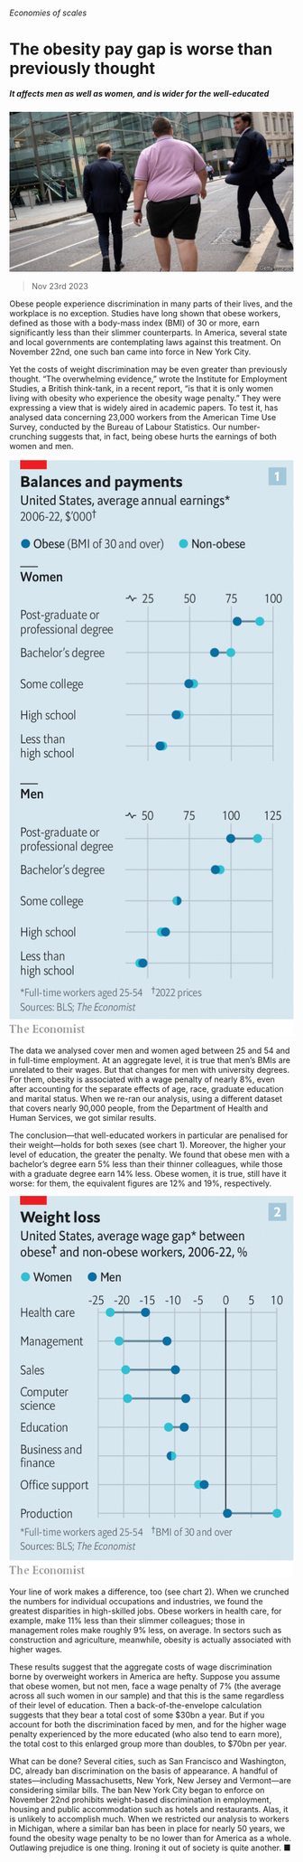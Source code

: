###### Economies of scales

# The obesity pay gap is worse than previously thought 

##### It affects men as well as women, and is wider for the well-educated 

![image](images/20231125_FNP504.jpg) 

> Nov 23rd 2023 

Obese people experience discrimination in many parts of their lives, and the workplace is no exception. Studies have long shown that obese workers, defined as those with a body-mass index (BMI) of 30 or more, earn significantly less than their slimmer counterparts. In America, several state and local governments are contemplating laws against this treatment. On November 22nd, one such ban came into force in New York City. 

Yet the costs of weight discrimination may be even greater than previously thought. “The overwhelming evidence,” wrote the Institute for Employment Studies, a British think-tank, in a recent report, “is that it is only women living with obesity who experience the obesity wage penalty.” They were expressing a view that is widely aired in academic papers. To test it,  has analysed data concerning 23,000 workers from the American Time Use Survey, conducted by the Bureau of Labour Statistics. Our number-crunching suggests that, in fact, being obese hurts the earnings of both women and men.

![image](images/20231125_FNC486.png) 


The data we analysed cover men and women aged between 25 and 54 and in full-time employment. At an aggregate level, it is true that men’s BMIs are unrelated to their wages. But that changes for men with university degrees. For them, obesity is associated with a wage penalty of nearly 8%, even after accounting for the separate effects of age, race, graduate education and marital status. When we re-ran our analysis, using a different dataset that covers nearly 90,000 people, from the Department of Health and Human Services, we got similar results.

The conclusion—that well-educated workers in particular are penalised for their weight—holds for both sexes (see chart 1). Moreover, the higher your level of education, the greater the penalty. We found that obese men with a bachelor’s degree earn 5% less than their thinner colleagues, while those with a graduate degree earn 14% less. Obese women, it is true, still have it worse: for them, the equivalent figures are 12% and 19%, respectively. 

![image](images/20231125_FNC494.png) 


Your line of work makes a difference, too (see chart 2). When we crunched the numbers for individual occupations and industries, we found the greatest disparities in high-skilled jobs. Obese workers in health care, for example, make 11% less than their slimmer colleagues; those in management roles make roughly 9% less, on average. In sectors such as construction and agriculture, meanwhile, obesity is actually associated with higher wages.

These results suggest that the aggregate costs of wage discrimination borne by overweight workers in America are hefty. Suppose you assume that obese women, but not men, face a wage penalty of 7% (the average across all such women in our sample) and that this is the same regardless of their level of education. Then a back-of-the-envelope calculation suggests that they bear a total cost of some $30bn a year. But if you account for both the discrimination faced by men, and for the higher wage penalty experienced by the more educated (who also tend to earn more), the total cost to this enlarged group more than doubles, to $70bn per year.


What can be done? Several cities, such as San Francisco and Washington, DC, already ban discrimination on the basis of appearance. A handful of states—including Massachusetts, New York, New Jersey and Vermont—are considering similar bills. The ban New York City began to enforce on November 22nd prohibits weight-based discrimination in employment, housing and public accommodation such as hotels and restaurants. Alas, it is unlikely to accomplish much. When we restricted our analysis to workers in Michigan, where a similar ban has been in place for nearly 50 years, we found the obesity wage penalty to be no lower than for America as a whole. Outlawing prejudice is one thing. Ironing it out of society is quite another. ■


